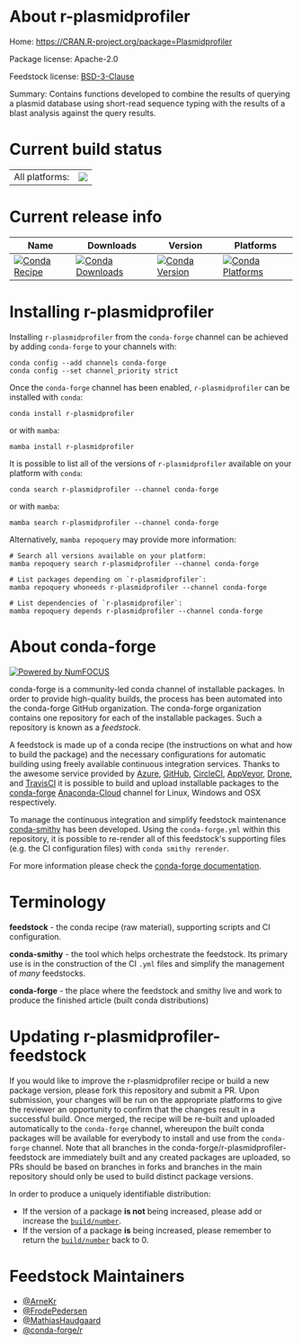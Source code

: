 About r-plasmidprofiler
=======================

Home: https://CRAN.R-project.org/package=Plasmidprofiler

Package license: Apache-2.0

Feedstock license: [BSD-3-Clause](https://github.com/conda-forge/r-plasmidprofiler-feedstock/blob/main/LICENSE.txt)

Summary: Contains functions developed to combine the results of querying a plasmid database using short-read sequence typing with the results of a blast analysis against the query results.

Current build status
====================


<table><tr><td>All platforms:</td>
    <td>
      <a href="https://dev.azure.com/conda-forge/feedstock-builds/_build/latest?definitionId=3432&branchName=main">
        <img src="https://dev.azure.com/conda-forge/feedstock-builds/_apis/build/status/r-plasmidprofiler-feedstock?branchName=main">
      </a>
    </td>
  </tr>
</table>

Current release info
====================

| Name | Downloads | Version | Platforms |
| --- | --- | --- | --- |
| [![Conda Recipe](https://img.shields.io/badge/recipe-r--plasmidprofiler-green.svg)](https://anaconda.org/conda-forge/r-plasmidprofiler) | [![Conda Downloads](https://img.shields.io/conda/dn/conda-forge/r-plasmidprofiler.svg)](https://anaconda.org/conda-forge/r-plasmidprofiler) | [![Conda Version](https://img.shields.io/conda/vn/conda-forge/r-plasmidprofiler.svg)](https://anaconda.org/conda-forge/r-plasmidprofiler) | [![Conda Platforms](https://img.shields.io/conda/pn/conda-forge/r-plasmidprofiler.svg)](https://anaconda.org/conda-forge/r-plasmidprofiler) |

Installing r-plasmidprofiler
============================

Installing `r-plasmidprofiler` from the `conda-forge` channel can be achieved by adding `conda-forge` to your channels with:

```
conda config --add channels conda-forge
conda config --set channel_priority strict
```

Once the `conda-forge` channel has been enabled, `r-plasmidprofiler` can be installed with `conda`:

```
conda install r-plasmidprofiler
```

or with `mamba`:

```
mamba install r-plasmidprofiler
```

It is possible to list all of the versions of `r-plasmidprofiler` available on your platform with `conda`:

```
conda search r-plasmidprofiler --channel conda-forge
```

or with `mamba`:

```
mamba search r-plasmidprofiler --channel conda-forge
```

Alternatively, `mamba repoquery` may provide more information:

```
# Search all versions available on your platform:
mamba repoquery search r-plasmidprofiler --channel conda-forge

# List packages depending on `r-plasmidprofiler`:
mamba repoquery whoneeds r-plasmidprofiler --channel conda-forge

# List dependencies of `r-plasmidprofiler`:
mamba repoquery depends r-plasmidprofiler --channel conda-forge
```


About conda-forge
=================

[![Powered by
NumFOCUS](https://img.shields.io/badge/powered%20by-NumFOCUS-orange.svg?style=flat&colorA=E1523D&colorB=007D8A)](https://numfocus.org)

conda-forge is a community-led conda channel of installable packages.
In order to provide high-quality builds, the process has been automated into the
conda-forge GitHub organization. The conda-forge organization contains one repository
for each of the installable packages. Such a repository is known as a *feedstock*.

A feedstock is made up of a conda recipe (the instructions on what and how to build
the package) and the necessary configurations for automatic building using freely
available continuous integration services. Thanks to the awesome service provided by
[Azure](https://azure.microsoft.com/en-us/services/devops/), [GitHub](https://github.com/),
[CircleCI](https://circleci.com/), [AppVeyor](https://www.appveyor.com/),
[Drone](https://cloud.drone.io/welcome), and [TravisCI](https://travis-ci.com/)
it is possible to build and upload installable packages to the
[conda-forge](https://anaconda.org/conda-forge) [Anaconda-Cloud](https://anaconda.org/)
channel for Linux, Windows and OSX respectively.

To manage the continuous integration and simplify feedstock maintenance
[conda-smithy](https://github.com/conda-forge/conda-smithy) has been developed.
Using the ``conda-forge.yml`` within this repository, it is possible to re-render all of
this feedstock's supporting files (e.g. the CI configuration files) with ``conda smithy rerender``.

For more information please check the [conda-forge documentation](https://conda-forge.org/docs/).

Terminology
===========

**feedstock** - the conda recipe (raw material), supporting scripts and CI configuration.

**conda-smithy** - the tool which helps orchestrate the feedstock.
                   Its primary use is in the construction of the CI ``.yml`` files
                   and simplify the management of *many* feedstocks.

**conda-forge** - the place where the feedstock and smithy live and work to
                  produce the finished article (built conda distributions)


Updating r-plasmidprofiler-feedstock
====================================

If you would like to improve the r-plasmidprofiler recipe or build a new
package version, please fork this repository and submit a PR. Upon submission,
your changes will be run on the appropriate platforms to give the reviewer an
opportunity to confirm that the changes result in a successful build. Once
merged, the recipe will be re-built and uploaded automatically to the
`conda-forge` channel, whereupon the built conda packages will be available for
everybody to install and use from the `conda-forge` channel.
Note that all branches in the conda-forge/r-plasmidprofiler-feedstock are
immediately built and any created packages are uploaded, so PRs should be based
on branches in forks and branches in the main repository should only be used to
build distinct package versions.

In order to produce a uniquely identifiable distribution:
 * If the version of a package **is not** being increased, please add or increase
   the [``build/number``](https://docs.conda.io/projects/conda-build/en/latest/resources/define-metadata.html#build-number-and-string).
 * If the version of a package **is** being increased, please remember to return
   the [``build/number``](https://docs.conda.io/projects/conda-build/en/latest/resources/define-metadata.html#build-number-and-string)
   back to 0.

Feedstock Maintainers
=====================

* [@ArneKr](https://github.com/ArneKr/)
* [@FrodePedersen](https://github.com/FrodePedersen/)
* [@MathiasHaudgaard](https://github.com/MathiasHaudgaard/)
* [@conda-forge/r](https://github.com/conda-forge/r/)

